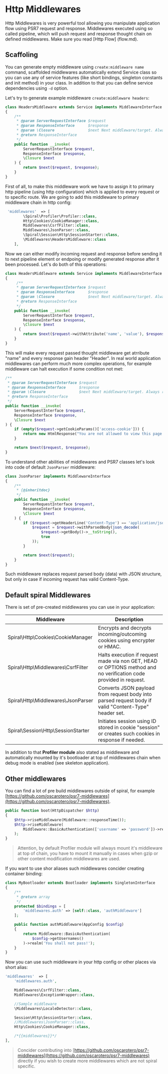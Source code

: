 # Http Middlewares
Http Middlewares is very powerful tool allowing you manipulate application flow using PSR7 request and response. Middlewares executed using so called pipeline, 
which will push request and response thought chain on defined middlewares. Make sure you read [Http Flow] (flow.md).

## Scaffoling
You can generate empty middleware using `create:middleware name` command, scaffolded middlewares automatically extend Service class so you can use any of service features (like short bindings, singleton constants and init method) in your class. In addition to that you can define service dependencies using `-d` option.

Let's try to generate example middleware `create:middleware headers`:

```php
class HeadersMiddleware extends Service implements MiddlewareInterface
{
    /**
     * @param ServerRequestInterface $request
     * @param ResponseInterface      $response
     * @param \Closure               $next Next middleware/target. Always returns ResponseInterface.
     * @return ResponseInterface
     */
    public function __invoke(
        ServerRequestInterface $request,
        ResponseInterface $response,
        \Closure $next
    ) {
        return $next($request, $response);
    }
}
```

First of all, to make this middleware work we have to assign it to primary http pipeline (using http configuration) which is applied to every request or to specific route.
We are going to add this middleware to primary middleware chain in http config:

```php
 'middlewares'  => [
        \Spiral\Profiler\Profiler::class,
        Http\Cookies\CookieManager::class,
        Middlewares\CsrfFilter::class,
        Middlewares\JsonParser::class,
        \Spiral\Session\Http\SessionStarter::class,
        \Middlewares\HeadersMiddleware::class
    ],
```

Now we can either modify incoming request and response before sending it to next pipeline element or endpoing or modify generated response after it been processed. Let's do both of this operations:

```php
class HeadersMiddleware extends Service implements MiddlewareInterface
{
     /**
     * @param ServerRequestInterface $request
     * @param ResponseInterface      $response
     * @param \Closure               $next Next middleware/target. Always returns ResponseInterface.
     * @return ResponseInterface
     */
    public function __invoke(
        ServerRequestInterface $request,
        ResponseInterface $response,
        \Closure $next
    ) {
        return $next($request->withAttribute('name', 'value'), $response)->withHeader('Header', 'value');
    }
}
```

This will make every request passed thought middleware get atrribute "name" and every response gain header "Header". In real world application middlewares can perform
much more complex operations, for example middleware can halt execution if some condition not met:

```php
/**
 * @param ServerRequestInterface $request
 * @param ResponseInterface      $response
 * @param \Closure               $next Next middleware/target. Always returns ResponseInterface.
 * @return ResponseInterface
 */
public function __invoke(
    ServerRequestInterface $request,
    ResponseInterface $response, 
    \Closure $next
) {
    if (empty($request->getCookieParams()['access-cookie'])) {
        return new HtmlResponse("You are not allowed to view this page.", 412);
    }

    return $next($request, $response);
}
```

To understand other abilities of middlewares and PSR7 classes let's look into code of default `JsonParser` middleware:

```php
class JsonParser implements MiddlewareInterface
{
    /**
     * {@inheritdoc}
     */
    public function __invoke(
        ServerRequestInterface $request,
        ResponseInterface $response,
        \Closure $next
    ) {
        if ($request->getHeaderLine('Content-Type') == 'application/json') {
            $request = $request->withParsedBody(json_decode(
                $request->getBody()->__toString(),
                true
            ));
        }

        return $next($request);
    }
}
```

Such middleware replaces request parsed body (data) with JSON structure, but only in case if incoming request has valid Content-Type.

## Default spiral Middlewares
There is set of pre-created middlewares you can use in your application:

| Middleware                                | Description 
| ---                                       | ---         
| Spiral\Http\Cookies\CookieManager         | Encrypts and decrypts incoming/outcoming cookies using encrypter or HMAC.                                         
| Spiral\Http\Middlewares\CsrfFilter        | Halts execution if request made via non GET, HEAD or OPTIONS method and no verification code provided in request. 
| Spiral\Http\Middlewares\JsonParser        | Converts JSON payload from request body into parsed request body if valid "Content-Type" header set.              
| Spiral\Session\Http\SessionStarter        | Initiates session using ID stored in cookie "session" or creates such cookies in response if needed.              

In addition to that **Profiler module** also stated as middleware and automatically mounted by it's bootloader at top of middlewares chain when debug mode is enabled (see skeleton application).

## Other middlewares
You can find a lot of pre build middlewares outside of spiral, for example [https://github.com/oscarotero/psr7-middlewares](https://github.com/oscarotero/psr7-middlewares).

```php
public function boot(HttpDispatcher $http)
{
    $http->riseMiddleware(Middleware::responseTime());
    $http->riseMiddleware(
        Middleware::BasicAuthentication(['username' => 'password'])->realm('You shall not pass!')
    );
}
```

> Attention, by default Profiler module will always mount it's middleware at top of chain, you have to mount it manually in cases when gzip or other content modification middlewares are used.

If you want to use shor aliases such middlewares concider creating container binding:

```php
class MyBootloader extends Bootloader implements SingletonInterface
{
    /**
     * @return array
     */
    protected $bindings = [
        'middlewares.auth' => [self::class, 'authMiddleware']
    ];

    public function authMiddleware(AppConfig $config)
    {
        return Middleware::BasicAuthentication(
            $config->getUsernames()
        )->realm('You shall not pass!');
    }
}
```

Now you can use such middleware in your http config or other places via short alias:

```php
'middlewares'  => [
    'middlewares.auth',

    Middlewares\CsrfFilter::class,
    Middlewares\ExceptionWrapper::class,

    //Sample middleware
    \Middlewares\LocaleDetector::class,

    Session\Http\SessionStarter::class,
    //Middlewares\JsonParser::class,
    Http\Cookies\CookieManager::class,

    /*{{middlewares}}*/
],
```

> Concider contributing into [https://github.com/oscarotero/psr7-middlewares](https://github.com/oscarotero/psr7-middlewares) directly if you wish to create more middlewares which are not spiral specific.
